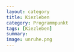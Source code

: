 ```yaml
---
layout: category
title: Kiezleben
category: Programmpunkt
tags: [Kiezleben]
summary: 
image: unruhe.png
---
```

